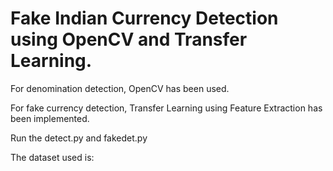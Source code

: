 # Fake Indian Currency Detection using OpenCV and Transfer Learning.

For denomination detection, OpenCV has been used.

For fake currency detection, Transfer Learning using Feature Extraction has been implemented.

Run the detect.py and fakedet.py

The dataset used is: 
